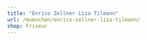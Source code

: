 ```yaml
---
title: "Enrico Zellner Liza Tilmann"
url: /muenchen/enrico-zellner-liza-tilmann/
shop: Friseur
---
```

